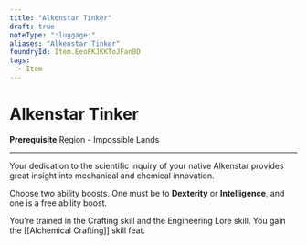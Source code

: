 ```yaml
---
title: "Alkenstar Tinker"
draft: true
noteType: ":luggage:"
aliases: "Alkenstar Tinker"
foundryId: Item.EeoFKJKKToJFan8D
tags:
  - Item
---
```


# Alkenstar Tinker

**Prerequisite** Region - Impossible Lands

* * *

Your dedication to the scientific inquiry of your native Alkenstar provides great insight into mechanical and chemical innovation.

Choose two ability boosts. One must be to **Dexterity** or **Intelligence**, and one is a free ability boost.

You're trained in the Crafting skill and the Engineering Lore skill. You gain the [[Alchemical Crafting]] skill feat.
